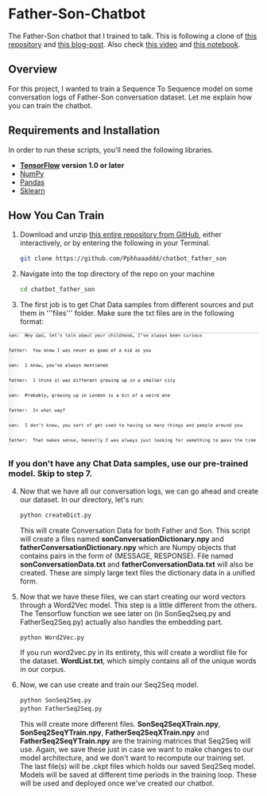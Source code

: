 # Father-Son-Chatbot

The Father-Son chatbot that I trained to talk. This is following a clone of [this repository](https://github.com/adeshpande3/Facebook-Messenger-Bot) and [this blog-post](https://adeshpande3.github.io/adeshpande3.github.io/How-I-Used-Deep-Learning-to-Train-a-Chatbot-to-Talk-Like-Me). Also check [this video](https://www.youtube.com/watch?v=pY9EwZ02sXU) and [this notebook](https://github.com/llSourcell/word_vectors_game_of_thrones-LIVE/blob/master/Thrones2Vec.ipynb).

## Overview

For this project, I wanted to train a Sequence To Sequence model on some conversation logs of Father-Son conversation dataset. Let me explain how you can train the chatbot.

## Requirements and Installation
In order to run these scripts, you'll need the following libraries.

* **[TensorFlow](https://www.tensorflow.org/install/) version 1.0 or later**
* [NumPy](https://docs.scipy.org/doc/numpy/user/install.html)
* [Pandas](https://pandas.pydata.org/pandas-docs/stable/install.html)
* [Sklearn](http://scikit-learn.org/stable/install.html)

## How You Can Train

1. Download and unzip [this entire repository from GitHub](https://github.com/Pphhaaaddd/chatbot_father_son), either interactively, or by entering the following in your Terminal.
    ```bash
    git clone https://github.com/Pphhaaaddd/chatbot_father_son
    ```

2. Navigate into the top directory of the repo on your machine
    ```bash
    cd chatbot_father_son
    ```
3. The first job is to get Chat Data samples from different sources and put them in '''files''' folder. Make sure the txt files are in the following format:

  ![](Images/sample01.jpg)

### If you don't have any Chat Data samples, use our pre-trained model. Skip to step 7.
4. Now that we have all our conversation logs, we can go ahead and create our dataset. In our directory, let's run:
    ```bash
    python createDict.py
    ```
    This will create Conversation Data for both Father and Son. This script will create a files named **sonConversationDictionary.npy** and **fatherConversationDictionary.npy** which are Numpy objects that contains pairs in the form of (MESSAGE, RESPONSE). File named **sonConversationData.txt** and **fatherConversationData.txt** will also be created. These are simply large text files the dictionary data in a unified form.

5. Now that we have these files, we can start creating our word vectors through a Word2Vec model. This step is a little different from the others. The Tensorflow function we see later on (in SonSeq2seq.py and FatherSeq2Seq.py) actually also handles the embedding part.
    ```bash
    python Word2Vec.py
    ```
    If you run word2vec.py in its entirety, this will create a wordlist file for the dataset. **WordList.txt**, which simply contains all of the unique words in our corpus.

6. Now, we can use create and train our Seq2Seq model.
    ```bash
    python SonSeq2Seq.py
    python FatherSeq2Seq.py
    ```
    This will create more different files. **SonSeq2SeqXTrain.npy**, **SonSeq2SeqYTrain.npy**, **FatherSeq2SeqXTrain.npy** and **FatherSeq2SeqYTrain.npy** are the training matrices that Seq2Seq will use. Again, we save these just in case we want to make changes to our model architecture, and we don't want to recompute our training set. The last file(s) will be .ckpt files which holds our saved Seq2Seq model. Models will be saved at different time periods in the training loop. These will be used and deployed once we've created our chatbot.
<!--
7. Now that we have a saved model, let's now create our Facebook chatbot. To do so, I'd recommend following this [tutorial](https://github.com/jw84/messenger-bot-tutorial). You don't need to read anything beneath the "Customize what the bot says" section. Our Seq2Seq model will handle that part. **IMPORTANT - The tutorial will tell you to create a new folder where the Node project will lie.** Keep in mind this folder will be different from our folder. You can think of this folder as being where our data preprocessing and model training lie, while the other folder is strictly reserved for the Express app (EDIT: I believe you can follow the tutorial's steps inside of our folder and just create the Node project, Procfile, and index.js files in here if you want). The tutorial itself should be sufficient, but here's a summary of the steps.

    - Build the server, and host on Heroku.
    - Create a Facebook App/Page, set up the webhook, get page token, and trigger the app.
    - Add an API endpoint to **index.js** so that the bot can respond with messages.

    After following the steps correctly, you should be able to message the chatbot, and get responses back.

    ![](Images/DefaultChatbotResponse.png)

8. Ah, you're almost done! Now, we have to create a Flask server where we can deploy our saved Seq2Seq model. I have the code for that server [here](https://github.com/adeshpande3/Chatbot-Flask-Server). Let's talk about the general structure. Flask servers normally have one main .py file where you define all of the endpoints. This will be [app.py](https://github.com/adeshpande3/Chatbot-Flask-Server/blob/master/app.py) in our case. This whill be where we load in our model. You should create a folder called 'models', and fill it with 4 files (a checkpoint file, a data file, an index file, and a meta file). These are the files that get created when you save a Tensorflow model.

![](Images/Models.png)

In this app.py file, we want to create a route (/prediction in my case) where the input to the route will be fed into our saved model, and the decoder output is the string that is returned. Go ahead and take a closer look at app.py if that's still a bit confusing. Now that you have your app.py and your models (and other helper files if you need them), you can deploy your server. We'll be using Heroku again. There are a lot of different tutorials on deploying Flask servers to Heroku, but I like [this one](https://coderwall.com/p/pstm1w/deploying-a-flask-app-at-heroku) in particular (Don't need the Foreman and Logging sections).

9. Once you have your Flask server deployed, you'll need to edit your index.js file so that the Express app can communicate with your Flask server. Basically, you'll need to send a POST request to the Flask server with the input message that your chatbot receives, receive the output, and then use the sendTextMessage function to have the chatbot respond to the message. If you've cloned my repository, all you really need to do is replace the URL of the request function call with the URL of your own server.

There ya go. You should be able to send messages to the chatbot, and see some interesting responses that (hopefully) resemble yourelf in some way.

## Samples

![](Images/Samples.png)

**Please let me know if you have any issues or if you have any suggestions for making this README better. If you thought a certain step was unclear, let me know and I'll try my best to edit the README and make any clarifications.** -->
